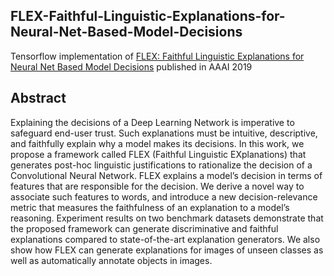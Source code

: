 ## FLEX-Faithful-Linguistic-Explanations-for-Neural-Net-Based-Model-Decisions
Tensorflow implementation of [FLEX: Faithful Linguistic Explanations for Neural Net Based Model Decisions](https://www.aaai.org/ojs/index.php/AAAI/article/view/4100) published in AAAI 2019

Abstract
----------
Explaining the decisions of a Deep Learning Network is imperative to safeguard end-user trust. Such explanations must be intuitive, descriptive, and faithfully explain why a model makes its decisions. In this work, we propose a framework called FLEX (Faithful Linguistic EXplanations) that generates post-hoc linguistic justifications to rationalize the decision of a Convolutional Neural Network. FLEX explains a model’s decision in terms of features that are responsible for the decision. We derive a novel way to associate such features to words, and introduce a new decision-relevance metric that measures the faithfulness of an explanation to a model’s reasoning. Experiment results on two benchmark datasets demonstrate that the proposed framework can generate discriminative and faithful explanations compared to state-of-the-art explanation generators. We also show how FLEX can generate explanations for images of unseen classes as well as automatically annotate objects in images.






